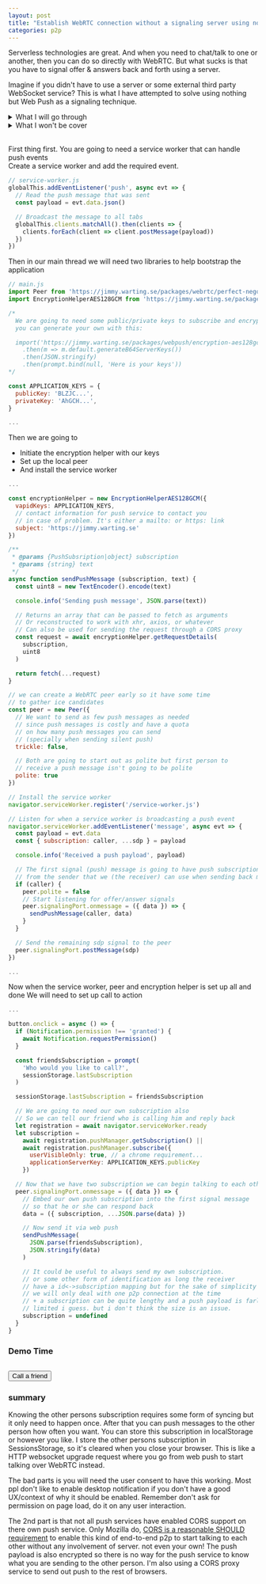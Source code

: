 ```yaml
---
layout: post
title: "Establish WebRTC connection without a signaling server using nothing but Web Push"
categories: p2p
---
```


Serverless technologies are great. And when you need to chat/talk to one or another, then you can do so directly with WebRTC. But what sucks is that you have to signal offer & answers back and forth using a server.


Imagine if you didn't have to use a server or some external third party WebSocket service? This is what I have attempted to solve using nothing but Web Push as a signaling technique.

<details>
  <summary>What I will go through</summary>
  <blockquote><ul>
    <li>How you can use Web Push as a kind of "phone number" that you can "call" too</li>
    <li>Setting up Service Worker to listen to push messages and broadcast them to all open tabs</li>
    <li>Generating a VAPID public/private key</li>
    <li>Using the keys to subscribe and encrypt payloads</li>
  </ul></blockquote>
</details>

<details>
  <summary>What I won't be cover</summary>
  <blockquote><ul>
    <li>How to best request for notification permission and dealing with rejection.</li>
    <li>How to get the other person's subscription</li>
    <li>Having an "answer" or "hang up" option to choose from.</li>
    <li>Showing any desktop notification and reacting to click event. (Yes, we are going to send silent push)</li>
    <li>Or how to forward the push payload to the correct tab that is setting up the WebRTC peer connection</li>
    <li>In this case it will be best that you only have one tab open on two browsers.</li>
  </ul>
  
  This will mostly just only focus on just establish a p2p connection with WebRTC
  </blockquote>
</details>

<br>

First thing first. You are going to need a service worker that can handle push events<br>
Create a service worker and add the required event.

```js
// service-worker.js
globalThis.addEventListener('push', async evt => {
  // Read the push message that was sent
  const payload = evt.data.json()

  // Broadcast the message to all tabs
  globalThis.clients.matchAll().then(clients => {
    clients.forEach(client => client.postMessage(payload))
  })
})
```

Then in our main thread we will need two libraries to help bootstrap the application
```js
// main.js
import Peer from 'https://jimmy.warting.se/packages/webrtc/perfect-negotiation.js'
import EncryptionHelperAES128GCM from 'https://jimmy.warting.se/packages/webpush/encryption-aes128gcm.js'

/*
  We are going to need some public/private keys to subscribe and encrypt messages
  you can generate your own with this:

  import('https://jimmy.warting.se/packages/webpush/encryption-aes128gcm.js')
    .then(m => m.default.generateB64ServerKeys())
    .then(JSON.stringify)
    .then(prompt.bind(null, 'Here is your keys'))
*/

const APPLICATION_KEYS = {
  publicKey: 'BLZJC...',
  privateKey: 'AhGCH...',
}

...
```
Then we are going to
- Initiate the encryption helper with our keys
- Set up the local peer
- And install the service worker

```js
...

const encryptionHelper = new EncryptionHelperAES128GCM({
  vapidKeys: APPLICATION_KEYS,
  // contact information for push service to contact you
  // in case of problem. It's either a mailto: or https: link
  subject: 'https://jimmy.warting.se'
})

/**
 * @params {PushSubsription|object} subscription
 * @params {string} text
 */
async function sendPushMessage (subscription, text) {
  const uint8 = new TextEncoder().encode(text)

  console.info('Sending push message', JSON.parse(text))

  // Returns an array that can be passed to fetch as arguments
  // Or reconstructed to work with xhr, axios, or whatever
  // Can also be used for sending the request through a CORS proxy
  const request = await encryptionHelper.getRequestDetails(
    subscription,
    uint8
  )

  return fetch(...request)
}

// we can create a WebRTC peer early so it have some time
// to gather ice candidates
const peer = new Peer({
  // We want to send as few push messages as needed
  // since push messages is costly and have a quota
  // on how many push messages you can send
  // (specially when sending silent push)
  trickle: false,

  // Both are going to start out as polite but first person to
  // receive a push message isn't going to be polite
  polite: true
})

// Install the service worker
navigator.serviceWorker.register('/service-worker.js')

// Listen for when a service worker is broadcasting a push event
navigator.serviceWorker.addEventListener('message', async evt => {
  const payload = evt.data
  const { subscription: caller, ...sdp } = payload

  console.info('Received a push payload', payload)

  // The first signal (push) message is going to have push subscription
  // from the sender that we (the receiver) can use when sending back messages
  if (caller) {
    peer.polite = false
    // Start listening for offer/answer signals
    peer.signalingPort.onmessage = ({ data }) => {
      sendPushMessage(caller, data)
    }
  }

  // Send the remaining sdp signal to the peer
  peer.signalingPort.postMessage(sdp)
})

...
```
Now when the service worker, peer and encryption helper is set up all and done
We will need to set up call to action
```js
...

button.onclick = async () => {
  if (Notification.permission !== 'granted') {
    await Notification.requestPermission()
  }

  const friendsSubscription = prompt(
    'Who would you like to call?',
    sessionStorage.lastSubscription
  )

  sessionStorage.lastSubscription = friendsSubscription

  // We are going to need our own subscription also
  // So we can tell our friend who is calling him and reply back
  let registration = await navigator.serviceWorker.ready
  let subscription =
    await registration.pushManager.getSubscription() ||
    await registration.pushManager.subscribe({
      userVisibleOnly: true, // a chrome requirement...
      applicationServerKey: APPLICATION_KEYS.publicKey
    })

  // Now that we have two subscription we can begin talking to each other
  peer.signalingPort.onmessage = ({ data }) => {
    // Embed our own push subscription into the first signal message
    // so that he or she can respond back
    data = ({ subscription, ...JSON.parse(data) })

    // Now send it via web push
    sendPushMessage(
      JSON.parse(friendsSubscription),
      JSON.stringify(data)
    )

    // It could be useful to always send my own subscription.
    // or some other form of identification as long the receiver
    // have a id<->subscription mapping but for the sake of simplicity
    // we will only deal with one p2p connection at the time
    // + a subscription can be quite lengthy and a push payload is farley
    // limited i guess. but i don't think the size is an issue.
    subscription = undefined
  }
}
```

### Demo Time

<pre id="yourSubscription"></pre>
<button hidden id="showMySubscription">Show my push subscription</button>
<button id="callButton">Call a friend</button>
<script type="module" src="/demos/webrtc-and-webpush/main.js"></script>

### summary

Knowing the other persons subscription requires some form of syncing but it only need to happen once. After that you can push messages to the other person how often you want. You can store this subscription in localStorage or however you like. I store the other persons subscription in SessionsStorage, so it's cleared when you close your browser. This is like a HTTP websocket upgrade request where you go from web push to start talking over WebRTC instead.

The bad parts is you will need the user consent to have this working. Most ppl don't like to enable desktop notification if you don't have a good UX/context of why it should be enabled. Remember don't ask for permission on page load, do it on any user interaction.

The 2nd part is that not all push services have enabled CORS support on there own push service. Only Mozilla do, [CORS is a reasonable SHOULD requirement](https://github.com/w3c/push-api/issues/303) to enable this kind of end-to-end p2p to start talking to each other without any involvement of server. not even your own! The push payload is also encrypted so there is no way for the push service to know what you are sending to the other person. I'm also using a CORS proxy service to send out push to the rest of browsers.
